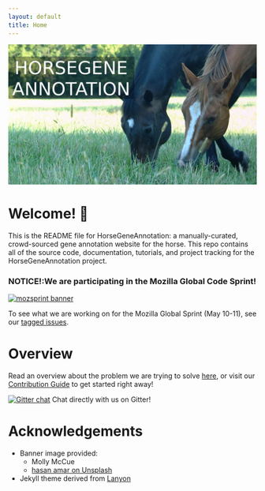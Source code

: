 ```yaml
---
layout: default
title: Home
---
```


![Banner ](assets/img/repo/banner2.png)
# Welcome! 🐴

This is the README file for HorseGeneAnnotation: a manually-curated,
crowd-sourced gene annotation website for the horse. This repo contains all of
the source code, documentation, tutorials, and project tracking for the
HorseGeneAnnotation project. 

### **NOTICE!**:We are participating in the Mozilla Global Code Sprint!
[
    ![mozsprint banner](https://assets.mofoprod.net/network/images/home-2x.original.jpg)
](https://www.mozillapulse.org/entry/757)

To see what we are working on for the Mozilla Global Sprint (May 10-11), see our [tagged issues](https://github.com/UMN-EGGL/HorseGeneAnnotation/issues?q=is%3Aissue+is%3Aopen+label%3Amozsprint).


# Overview

Read an overview about the problem we are trying to solve [here](_pages/problem.md), 
or visit our [Contribution Guide](CONTRIBUTING.md) 
to get started right away!

[![Gitter chat](https://badges.gitter.im/gitterHQ/gitter.png)](https://gitter.im/HorseGeneAnnotation ) 
Chat directly with us on Gitter!


# Acknowledgements
- Banner image provided: 
    - Molly McCue
    - [hasan amar on Unsplash](https://unsplash.com/photos/CRUBL_FDUOI)
- Jekyll theme derived from [Lanyon](http://lanyon.getpoole.com/)


<!--
<div class="posts">
  {% for post in paginator.posts %}
  <div class="post">
    <h1 class="post-title">
      <a href="{{ site.baseurl }}/{{ post.url }}">
        {{ post.title }}
      </a>
    </h1>

    <span class="post-date">{{ post.date | date_to_string }}</span>

    {{ post.content }}
  </div>
  {% endfor %}
</div>

<div class="pagination">
  {% if paginator.next_page %}
    <a class="pagination-item older" href="{{ site.baseurl }}/page{{paginator.next_page}}">Older</a>
  {% else %}
    <span class="pagination-item older">Older</span>
  {% endif %}
  {% if paginator.previous_page %}
    {% if paginator.page == 2 %}
      <a class="pagination-item newer" href="{{ site.baseurl }}/">Newer</a>
    {% else %}
      <a class="pagination-item newer" href="{{ site.baseurl }}/page{{paginator.previous_page}}">Newer</a>
    {% endif %}
  {% else %}
    <span class="pagination-item newer">Newer</span>
  {% endif %}
</div>
-->
